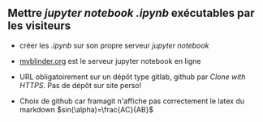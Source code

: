 ## Mettre *jupyter notebook .ipynb* exécutables par les visiteurs

* créer les *.ipynb* sur son propre serveur *jupyter notebook*

* [myblinder.org](myblinder.org) est le serveur jupyter notebook en ligne

* URL obligatoirement sur un dépôt type gitlab, github par *Clone with HTTPS*. Pas de dépôt sur site perso! 

* Choix de github car framagit n'affiche pas correctement le latex du markdown $sin(\alpha)=\frac{AC}{AB}$
